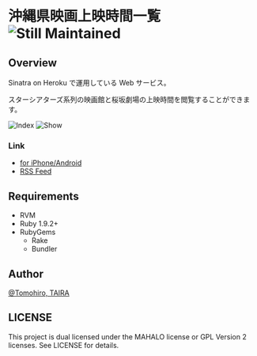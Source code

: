 沖縄県映画上映時間一覧 ![Still Maintained](http://stillmaintained.com/Tomohiro/okinawa_movie.png)
================================================================================


Overview
--------------------------------------------------------------------------------

Sinatra on Heroku で運用している Web サービス。

スターシアターズ系列の映画館と桜坂劇場の上映時間を閲覧することができます。

![Index](http://f.cl.ly/items/240T3R1E110N400J2A3T/index.png)
![Show](http://f.cl.ly/items/3m2p3d2J1J1q1U003p0R/okinawa_movie_show.png)

### Link

- [for iPhone/Android](http://okinawa-movie.heroku.com)
- [RSS Feed](http://okinawa-movie.heroku.com/feed.xml)


Requirements
-------------------------------------------------------------------------------

- RVM
- Ruby 1.9.2+
- RubyGems
    - Rake
    - Bundler


Author
-------------------------------------------------------------------------------

[@Tomohiro, TAIRA](http://twitter.com/Tomohiro)


LICENSE
-------------------------------------------------------------------------------

This project is dual licensed under the MAHALO license or GPL Version 2 licenses.
See LICENSE for details.
